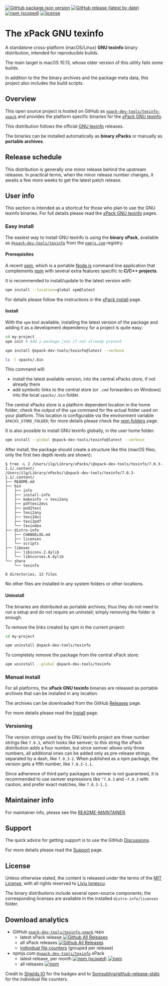 
[![GitHub package.json version](https://img.shields.io/github/package-json/v/xpack-dev-tools/texinfo-xpack)](https://github.com/xpack-dev-tools/texinfo-xpack/blob/xpack/package.json)
[![GitHub release (latest by date)](https://img.shields.io/github/v/release/xpack-dev-tools/texinfo-xpack)](https://github.com/xpack-dev-tools/texinfo-xpack/releases/)
[![npm (scoped)](https://img.shields.io/npm/v/@xpack-dev-tools/texinfo.svg?color=blue)](https://www.npmjs.com/package/@xpack-dev-tools/texinfo/)
[![license](https://img.shields.io/github/license/xpack-dev-tools/texinfo-xpack)](https://github.com/xpack-dev-tools/texinfo-xpack/blob/xpack/LICENSE)

# The xPack GNU texinfo

A standalone cross-platform (macOS/Linux) **GNU texinfo**
binary distribution, intended for reproducible builds.

The main target is macOS 10.13, whose older version of this utility
fails some builds.

In addition to the the binary archives and the package meta data,
this project also includes the build scripts.

## Overview

This open source project is hosted on GitHub as
[`xpack-dev-tools/texinfo-xpack`](https://github.com/xpack-dev-tools/texinfo-xpack)
and provides the platform specific binaries for the
[xPack GNU texinfo](https://xpack.github.io/texinfo/).

This distribution follows the official
[GNU texinfo](https://www.gnu.org/software/texinfo/) releases.

The binaries can be installed automatically as **binary xPacks** or manually as
**portable archives**.

## Release schedule

This distribution is generally one minor release behind the upstream releases.
In practical terms, when the minor release number changes, it awaits a few
more weeks to get the latest patch release.

## User info

This section is intended as a shortcut for those who plan
to use the GNU texinfo binaries. For full details please read the
[xPack GNU texinfo](https://xpack.github.io/texinfo/) pages.

### Easy install

The easiest way to install GNU texinfo is using the **binary xPack**, available as
[`@xpack-dev-tools/texinfo`](https://www.npmjs.com/package/@xpack-dev-tools/texinfo)
from the [`npmjs.com`](https://www.npmjs.com) registry.

#### Prerequisites

A recent [xpm](https://xpack.github.io/xpm/),
which is a portable [Node.js](https://nodejs.org/) command line application
that complements [npm](https://docs.npmjs.com)
with several extra features specific to
**C/C++ projects**.

It is recommended to install/update to the latest version with:

```sh
npm install --location=global xpm@latest
```

For details please follow the instructions in the
[xPack install](https://xpack.github.io/install/) page.

#### Install

With the `xpm` tool available, installing
the latest version of the package and adding it as
a development dependency for a project is quite easy:

```sh
cd my-project
xpm init # Add a package.json if not already present

xpm install @xpack-dev-tools/texinfo@latest --verbose

ls -l xpacks/.bin
```

This command will:

- install the latest available version,
into the central xPacks store, if not already there
- add symbolic links to the central store
(or `.cmd` forwarders on Windows) into
the local `xpacks/.bin` folder.

The central xPacks store is a platform dependent
location in the home folder;
check the output of the `xpm` command for the actual
folder used on your platform.
This location is configurable via the environment variable
`XPACKS_STORE_FOLDER`; for more details please check the
[xpm folders](https://xpack.github.io/xpm/folders/) page.

It is also possible to install GNU texinfo globally, in the user home folder:

```sh
xpm install --global @xpack-dev-tools/texinfo@latest --verbose
```

After install, the package should create a structure like this (macOS files;
only the first two depth levels are shown):

```console
$ tree -L 2 /Users/ilg/Library/xPacks/\@xpack-dev-tools/texinfo/7.0.3-1.1/.content/
/Users/ilg/Library/xPacks/\@xpack-dev-tools/texinfo/7.0.3-1.1/.content/
├── README.md
├── bin
│   ├── info
│   ├── install-info
│   ├── makeinfo -> texi2any
│   ├── pdftexi2dvi
│   ├── pod2texi
│   ├── texi2any
│   ├── texi2dvi
│   ├── texi2pdf
│   └── texindex
├── distro-info
│   ├── CHANGELOG.md
│   ├── licenses
│   └── scripts
├── libexec
│   ├── libiconv.2.dylib
│   └── libncurses.6.dylib
└── share
    └── texinfo

8 directories, 13 files
```

No other files are installed in any system folders or other locations.

#### Uninstall

The binaries are distributed as portable archives; thus they do not need
to run a setup and do not require an uninstall; simply removing the
folder is enough.

To remove the links created by xpm in the current project:

```sh
cd my-project

xpm uninstall @xpack-dev-tools/texinfo
```

To completely remove the package from the central xPack store:

```sh
xpm uninstall --global @xpack-dev-tools/texinfo
```

### Manual install

For all platforms, the **xPack GNU texinfo**
binaries are released as portable
archives that can be installed in any location.

The archives can be downloaded from the
GitHub [Releases](https://github.com/xpack-dev-tools/texinfo-xpack/releases/)
page.

For more details please read the
[Install](https://xpack.github.io/texinfo/install/) page.

### Versioning

The version strings used by the GNU texinfo project are three number strings
like `7.0.3`, which looks like semver;
to this string the xPack distribution adds a four number,
but since semver allows only three numbers, all additional ones can
be added only as pre-release strings, separated by a dash,
like `7.0.3-1`. When published as a npm package, the version gets
a fifth number, like `7.0.3-1.1`.

Since adherence of third party packages to semver is not guaranteed,
it is recommended to use semver expressions like `^7.0.3` and `~7.0.3`
with caution, and prefer exact matches, like `7.0.3-1.1`.

## Maintainer info

For maintainer info, please see the
[README-MAINTAINER](https://github.com/xpack-dev-tools/texinfo-xpack/blob/xpack/README-MAINTAINER.md).

## Support

The quick advice for getting support is to use the GitHub
[Discussions](https://github.com/xpack-dev-tools/texinfo-xpack/discussions/).

For more details please read the
[Support](https://xpack.github.io/texinfo/support/) page.

## License

Unless otherwise stated, the content is released under the terms of the
[MIT License](https://opensource.org/licenses/mit/),
with all rights reserved to
[Liviu Ionescu](https://github.com/ilg-ul).

The binary distributions include several open-source components; the
corresponding licenses are available in the installed
`distro-info/licenses` folder.

## Download analytics

- GitHub [`xpack-dev-tools/texinfo-xpack`](https://github.com/xpack-dev-tools/texinfo-xpack/) repo
  - latest xPack release
[![Github All Releases](https://img.shields.io/github/downloads/xpack-dev-tools/texinfo-xpack/latest/total.svg)](https://github.com/xpack-dev-tools/texinfo-xpack/releases/)
  - all xPack releases [![Github All Releases](https://img.shields.io/github/downloads/xpack-dev-tools/texinfo-xpack/total.svg)](https://github.com/xpack-dev-tools/texinfo-xpack/releases/)
  - [individual file counters](https://somsubhra.github.io/github-release-stats/?username=xpack-dev-tools&repository=texinfo-xpack) (grouped per release)
- npmjs.com [`@xpack-dev-tools/texinfo`](https://www.npmjs.com/package/@xpack-dev-tools/texinfo/) xPack
  - latest release, per month
[![npm (scoped)](https://img.shields.io/npm/v/@xpack-dev-tools/texinfo.svg)](https://www.npmjs.com/package/@xpack-dev-tools/texinfo/)
[![npm](https://img.shields.io/npm/dm/@xpack-dev-tools/texinfo.svg)](https://www.npmjs.com/package/@xpack-dev-tools/texinfo/)
  - all releases [![npm](https://img.shields.io/npm/dt/@xpack-dev-tools/texinfo.svg)](https://www.npmjs.com/package/@xpack-dev-tools/texinfo/)

Credit to [Shields IO](https://shields.io) for the badges and to
[Somsubhra/github-release-stats](https://github.com/Somsubhra/github-release-stats)
for the individual file counters.
